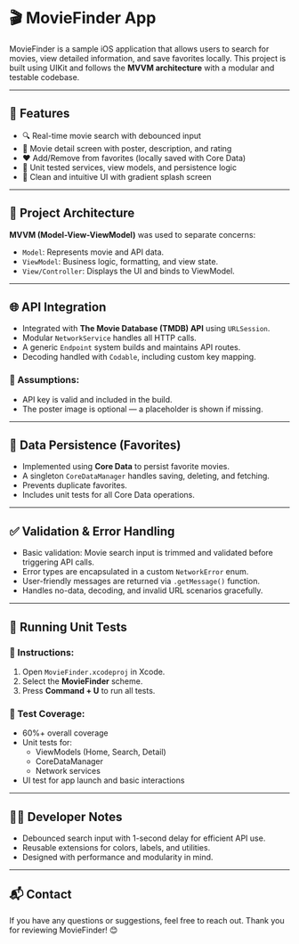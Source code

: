 
# 🎬 MovieFinder App

MovieFinder is a sample iOS application that allows users to search for movies, view detailed information, and save favorites locally. This project is built using UIKit and follows the **MVVM architecture** with a modular and testable codebase.

---

## 🚀 Features

- 🔍 Real-time movie search with debounced input
- 📄 Movie detail screen with poster, description, and rating
- ❤️ Add/Remove from favorites (locally saved with Core Data)
- 🧪 Unit tested services, view models, and persistence logic
- 🎨 Clean and intuitive UI with gradient splash screen

---

## 🔧 Project Architecture

**MVVM (Model-View-ViewModel)** was used to separate concerns:
- `Model`: Represents movie and API data.
- `ViewModel`: Business logic, formatting, and view state.
- `View/Controller`: Displays the UI and binds to ViewModel.

---

## 🌐 API Integration

- Integrated with **The Movie Database (TMDB) API** using `URLSession`.
- Modular `NetworkService` handles all HTTP calls.
- A generic `Endpoint` system builds and maintains API routes.
- Decoding handled with `Codable`, including custom key mapping.

### 🔑 Assumptions:
- API key is valid and included in the build.
- The poster image is optional — a placeholder is shown if missing.

---

## 💾 Data Persistence (Favorites)

- Implemented using **Core Data** to persist favorite movies.
- A singleton `CoreDataManager` handles saving, deleting, and fetching.
- Prevents duplicate favorites.
- Includes unit tests for all Core Data operations.

---

## ✅ Validation & Error Handling

- Basic validation: Movie search input is trimmed and validated before triggering API calls.
- Error types are encapsulated in a custom `NetworkError` enum.
- User-friendly messages are returned via `.getMessage()` function.
- Handles no-data, decoding, and invalid URL scenarios gracefully.

---

## 🧪 Running Unit Tests

### 📌 Instructions:

1. Open `MovieFinder.xcodeproj` in Xcode.
2. Select the **MovieFinder** scheme.
3. Press **Command + U** to run all tests.

### 🧪 Test Coverage:

- 60%+ overall coverage
- Unit tests for:
  - ViewModels (Home, Search, Detail)
  - CoreDataManager
  - Network services
- UI test for app launch and basic interactions

---

## 👨‍💻 Developer Notes

- Debounced search input with 1-second delay for efficient API use.
- Reusable extensions for colors, labels, and utilities.
- Designed with performance and modularity in mind.

---

## 📬 Contact

If you have any questions or suggestions, feel free to reach out. Thank you for reviewing MovieFinder! 😊
